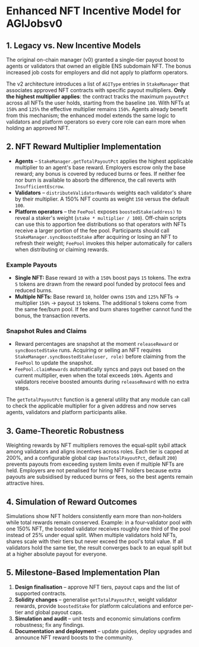 # Enhanced NFT Incentive Model for AGIJobsv0

## 1. Legacy vs. New Incentive Models

The original on-chain manager (v0) granted a single-tier payout boost to agents or validators that owned an eligible ENS subdomain NFT. The bonus increased job costs for employers and did not apply to platform operators.

The v2 architecture introduces a list of `AGIType` entries in `StakeManager` that associates approved NFT contracts with specific payout multipliers. **Only the highest multiplier applies**: the contract tracks the maximum `payoutPct` across all NFTs the user holds, starting from the baseline `100`. With NFTs at `150%` and `125%` the effective multiplier remains `150%`. Agents already benefit from this mechanism; the enhanced model extends the same logic to validators and platform operators so every core role can earn more when holding an approved NFT.

## 2. NFT Reward Multiplier Implementation

- **Agents** – `StakeManager.getTotalPayoutPct` applies the highest applicable multiplier to an agent's base reward. Employers escrow only the base reward; any bonus is covered by reduced burns or fees. If neither fee nor burn is available to absorb the difference, the call reverts with `InsufficientEscrow`.
- **Validators** – `distributeValidatorRewards` weights each validator's share by their multiplier. A 150% NFT counts as weight `150` versus the default `100`.
- **Platform operators** – the `FeePool` exposes `boostedStake(address)` to reveal a staker's weight (`stake * multiplier / 100`). Off-chain scripts can use this to apportion fee distributions so that operators with NFTs receive a larger portion of the fee pool. Participants should call `StakeManager.syncBoostedStake` after acquiring or losing an NFT to refresh their weight; `FeePool` invokes this helper automatically for callers when distributing or claiming rewards.

### Example Payouts

- **Single NFT:** Base reward `10` with a `150%` boost pays `15` tokens. The extra `5` tokens are drawn from the reward pool funded by protocol fees and reduced burns.
- **Multiple NFTs:** Base reward `10`, holder owns `150%` and `125%` NFTs → multiplier `150%` → payout `15` tokens. The additional `5` tokens come from the same fee/burn pool. If fee and burn shares together cannot fund the bonus, the transaction reverts.

### Snapshot Rules and Claims

- Reward percentages are snapshot at the moment `releaseReward` or `syncBoostedStake` runs. Acquiring or selling an NFT requires `StakeManager.syncBoostedStake(user, role)` before claiming from the `FeePool` to update the snapshot.
- `FeePool.claimRewards` automatically syncs and pays out based on the current multiplier, even when the total exceeds `100%`. Agents and validators receive boosted amounts during `releaseReward` with no extra steps.

The `getTotalPayoutPct` function is a general utility that any module can call to check the applicable multiplier for a given address and now serves agents, validators and platform participants alike.

## 3. Game-Theoretic Robustness

Weighting rewards by NFT multipliers removes the equal‑split sybil attack among validators and aligns incentives across roles. Each tier is capped at 200%, and a configurable global cap (`maxTotalPayoutPct`, default `200`) prevents payouts from exceeding system limits even if multiple NFTs are held. Employers are not penalised for hiring NFT holders because extra payouts are subsidised by reduced burns or fees, so the best agents remain attractive hires.

## 4. Simulation of Reward Outcomes

Simulations show NFT holders consistently earn more than non‑holders while total rewards remain conserved. Example: in a four‑validator pool with one 150% NFT, the boosted validator receives roughly one third of the pool instead of 25% under equal split. When multiple validators hold NFTs, shares scale with their tiers but never exceed the pool's total value. If all validators hold the same tier, the result converges back to an equal split but at a higher absolute payout for everyone.

## 5. Milestone-Based Implementation Plan

1. **Design finalisation** – approve NFT tiers, payout caps and the list of supported contracts.
2. **Solidity changes** – generalise `getTotalPayoutPct`, weight validator rewards, provide `boostedStake` for platform calculations and enforce per-tier and global payout caps.
3. **Simulation and audit** – unit tests and economic simulations confirm robustness; fix any findings.
4. **Documentation and deployment** – update guides, deploy upgrades and announce NFT reward boosts to the community.
